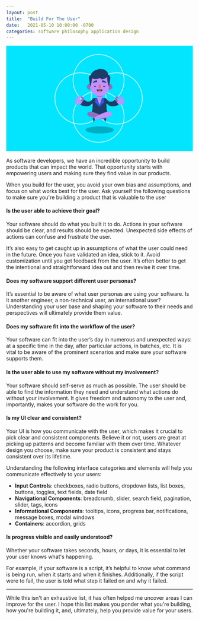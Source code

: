 ```yaml
---
layout: post
title:  "Build For The User"
date:   2021-05-10 10:00:00 -0700
categories: software philosophy application design
---
```

![build-for-the-user](/public/images/build-for-the-user.jpeg)

As software developers, we have an incredible opportunity to build products that can impact the world. That opportunity starts with empowering users and making sure they find value in our products. 

When you build for the user, you avoid your own bias and assumptions, and focus on what works best for the user. Ask yourself the following questions to make sure you're building a product that is valuable to the user

#### Is the user able to achieve their goal?

Your software should do what you built it to do. Actions in your software should be clear, and results should be expected. Unexpected side effects of actions can confuse and frustrate the user.

It’s also easy to get caught up in assumptions of what the user could need in the future. Once you have validated an idea, stick to it. Avoid customization until you get feedback from the user. It’s often better to get the intentional and straightforward idea out and then revise it over time.

#### Does my software support different user personas?

It’s essential to be aware of what user personas are using your software. Is it another engineer, a non-technical user, an international user? Understanding your user base and shaping your software to their needs and perspectives will ultimately provide them value.


#### Does my software fit into the workflow of the user?

Your software can fit into the user’s day in numerous and unexpected ways: at a specific time in the day, after particular actions, in batches, etc. It is vital to be aware of the prominent scenarios and make sure your software supports them.

#### Is the user able to use my software without my involvement?

Your software should self-serve as much as possible. The user should be able to find the information they need and understand what actions do without your involvement. It gives freedom and autonomy to the user and, importantly, makes your software do the work for you.

#### Is my UI clear and consistent?

Your UI is how you communicate with the user, which makes it crucial to pick clear and consistent components. Believe it or not, users are great at picking up patterns and become familiar with them over time. Whatever design you choose, make sure your product is consistent and stays consistent over its lifetime.

Understanding the following interface categories and elements will help you communicate effectively to your users:

- **Input Controls**: checkboxes, radio buttons, dropdown lists, list boxes, buttons, toggles, text fields, date field
- **Navigational Components**: breadcrumb, slider, search field, pagination, slider, tags, icons
- **Informational Components**: tooltips, icons, progress bar, notifications, message boxes, modal windows
- **Containers**: accordion, grids

#### Is progress visible and easily understood?

Whether your software takes seconds, hours, or days, it is essential to let your user knows what's happening.

For example, if your software is a script, it’s helpful to know what command is being run, when it starts and when it finishes. Additionally, if the script were to fail, the user is told what step it failed on and why it failed.

---

While this isn't an exhaustive list, it has often helped me uncover areas I can improve for the user. I hope this list makes you ponder what you're building, how you're building it, and, ultimately, help you provide value for your users.